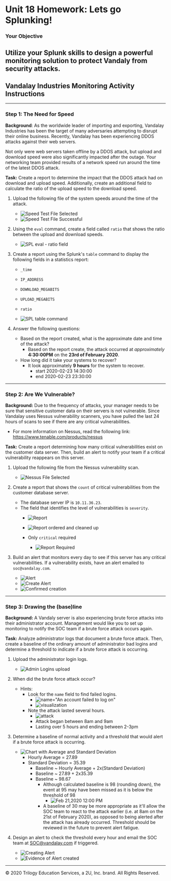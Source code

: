 # Unit 18 Homework: Lets go Splunking!

### Your Objective 

Utilize your Splunk skills to design a powerful monitoring solution to protect Vandaly from security attacks.
---

## Vandalay Industries Monitoring Activity Instructions
---
### Step 1: The Need for Speed 

**Background**: As the worldwide leader of importing and exporting, Vandalay Industries has been the target of many adversaries attempting to disrupt their online business. Recently, Vandalay has been experiencing DDOS attacks against their web servers.

Not only were web servers taken offline by a DDOS attack, but upload and download speed were also significantly impacted after the outage. Your networking team provided results of a network speed run around the time of the latest DDOS attack.

**Task:** Create a report to determine the impact that the DDOS attack had on download and upload speed. Additionally, create an additional field to calculate the ratio of the upload speed to the download speed.


1.  Upload the following file of the system speeds around the time of the attack.
    - ![Speed Test File Selected](Images/Step1Q1Review.png)
    - ![Speed Test File Successful](Images/Step1Q1Successful.png)

2. Using the `eval` command, create a field called `ratio` that shows the ratio between the upload and download speeds.
   - ![SPL eval - ratio field](Images/Step1Q2.png)
      
3. Create a report using the Splunk's `table` command to display the following fields in a statistics report:
    - `_time`
    - `IP_ADDRESS`
    - `DOWNLOAD_MEGABITS`
    - `UPLOAD_MEGABITS`
    - `ratio`
  
   - ![SPL table command](/Images/Step1Q3.png)

4. Answer the following questions:

    - Based on the report created, what is the approximate date and time of the attack?
      - Based on the report create, the attack occurred at *approximately* **4:30:00PM** on the **23rd of February 2020**.
    - How long did it take your systems to recover?
      - It look approximately **9 hours** for the system to recover.
         - start 2020-02-23 14:30:00
         - end 2020-02-23 23:30:00

---
### Step 2: Are We Vulnerable? 

**Background:**  Due to the frequency of attacks, your manager needs to be sure that sensitive customer data on their servers is not vulnerable. Since Vandalay uses Nessus vulnerability scanners, you have pulled the last 24 hours of scans to see if there are any critical vulnerabilities.

  - For more information on Nessus, read the following link: https://www.tenable.com/products/nessus

**Task:** Create a report determining how many critical vulnerabilities exist on the customer data server. Then, build an alert to notify your team if a critical vulnerability reappears on this server.

1. Upload the following file from the Nessus vulnerability scan.
    - ![Nessus File Selected](Images/Step1Q1Review.png)

2. Create a report that shows the `count` of critical vulnerabilities from the customer database server.
   - The database server IP is `10.11.36.23`.
   - The field that identifies the level of vulnerabilities is `severity`.
      - ![Report](Images/Step2Q2a.png)
      - ![Report ordered and cleaned up](Images/Step2Q2b.png)

      - Only `critical` required
         - ![Report Required](Images/Step2Q2c.png)
      
3. Build an alert that monitors every day to see if this server has any critical vulnerabilities. If a vulnerability exists, have an alert emailed to `soc@vandalay.com`.
   - ![Alert](Images/Step2Q3a.png)
   - ![Create Alert](Images/Step2Q3b.png)
   - ![Confirmed creation](Images/Step2Q3c.png)
---
### Step 3: Drawing the (base)line

**Background:**  A Vandaly server is also experiencing brute force attacks into their administrator account. Management would like you to set up monitoring to notify the SOC team if a brute force attack occurs again.


**Task:** Analyze administrator logs that document a brute force attack. Then, create a baseline of the ordinary amount of administrator bad logins and determine a threshold to indicate if a brute force attack is occurring.

1. Upload the administrator login logs.
   - ![Admin Logins upload](Images/Step3Q1.png)

2. When did the brute force attack occur?
   - Hints:
      - Look for the `name` field to find failed logins.
         - ![name="An account failed to log on"](Images/Step3Q2a.png)
         - ![visualization](Images/Step3Q2b.png)
      - Note the attack lasted several hours.
         - ![attack](Images/Step3Q2c.png)
         - Attack began between 8am and 9am
         - Lasting over 5 hours and ending between 2-3pm
      
3. Determine a baseline of normal activity and a threshold that would alert if a brute force attack is occurring.
   - ![Chart with Average and Standard Deviation](Images/Step3Q3.png)
      - Hourly Average = 27.89
      - Standard Deviation = 35.39
         - Baseline ~ Hourly Average + 2x(Standard Deviation)
         - Baseline ~ 27.89 + 2x35.39
         - Baseline ~ 98.67
            - Although calculated baseline is 98 (rounding down), the event at 95 may have been missed as it is below the threshold of 98
               - ![Feb 21,2020 12:00 PM](Images/Step3Q3a.png)
            - A baseline of 30 may be more appropriate as it'll allow the SOC team to react to the attack earlier (i.e. at 8am on the 21st of February 2020), as opposed to being alerted after the attack has already occurred. Threshold should be reviewed in the future to prevent alert fatigue.

4. Design an alert to check the threshold every hour and email the SOC team at SOC@vandalay.com if triggered. 
   - ![Creating Alert](Images/Step3Q4a.png)
   - ![Evidence of Alert created](Images/Step3Q4b.png)

---

© 2020 Trilogy Education Services, a 2U, Inc. brand. All Rights Reserved.
